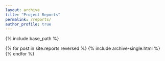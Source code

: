 ```yaml
---
layout: archive
title: "Project Reports"
permalink: /reports/
author_profile: true
---
```


{% include base_path %}

{% for post in site.reports reversed %}
  {% include archive-single.html %}
{% endfor %}
